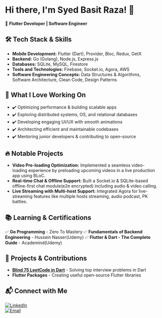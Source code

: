 # Hi there, I'm Syed Basit Raza! 👋  
🚀 **Flutter Developer | Software Engineer**  

## 🛠 Tech Stack & Skills
- **Mobile Development:** Flutter (Dart), Provider, Bloc, Redux, GetX
- **Backend:** Go (Golang), Node.js, Express.js
- **Databases:** SQLite, MySQL, Firestore  
- **Tools and Technologies:** Firebase, Socket.io, Agora, AWS
- **Software Engineering Concepts:** Data Structures & Algorithms, Software Architecture, Clean Code, Design Patterns

## 🌟 What I Love Working On
- ✔️ Optimizing performance & building scalable apps
- ✔️ Exploring distributed systems, OS, and relational databases
- ✔️ Developing engaging UI/UX with smooth animations
- ✔️ Architecting efficient and maintainable codebases
- ✔️ Mentoring junior developers & contributing to open-source

## 🔥 Notable Projects
- **Video Pre-loading Optimization:** Implemented a seamless video-loading experience by preloading upcoming videos in a live production app using BLoC.
- **Real-time Chat & Offline Support:** Built a Socket.io & SQLite-based offline-first chat module(e2e encrypted) including audio & video calling.
- **Live Streaming with Multi-host Support:** Integrated Agora for live-streaming features like multiple hosts streaming, audio podcast, PK battles.


## 📚 Learning & Certifications
✅ **Go Programming** - Zero To Mastery
✅ **Fundamentals of Backend Engineering** - Hussein Nasser(Udemy)
✅ **Flutter & Dart - The Complete Guide** - Academind(Udemy)

## 🚀 Projects & Contributions  
- **[Blind 75 LeetCode in Dart]([https://github.com/yourrepo](https://github.com/BasitRaza228/dart-leetcode-blind75))** - Solving top interview problems in Dart  
- **Flutter Packages** - Creating useful open-source Flutter libraries  

## 📬 Connect with Me  
[![LinkedIn](https://img.shields.io/badge/-LinkedIn-blue?logo=LinkedIn)](https://www.linkedin.com/in/basit228/)  
[![Email](https://img.shields.io/badge/-Email-red?logo=gmail&logoColor=white)](mailto:basitraza228@gmail.com)
